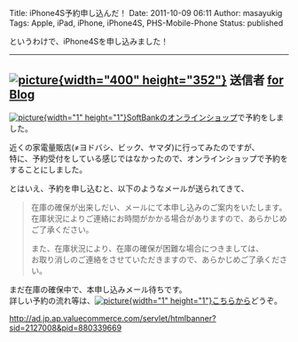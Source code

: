 Title: iPhone4S予約申し込んだ！
Date: 2011-10-09 06:11
Author: masayukig
Tags: Apple, iPad, iPhone, iPhone4S, PHS-Mobile-Phone
Status: published

というわけで、iPhone4Sを申し込みました！  

  -------------------------------------------------------------------------------------------------------------------------------------------------------------------------------------------------------------------------------------------------------------------------------------------------------------------------------------------------------------------------------------------------------------------------------------------
  [![picture](https://lh4.googleusercontent.com/-u_uNEMVPZnk/TpC7P5bsMpI/AAAAAAAAoII/rQJIVGdAbyc/s400/%2525E3%252582%2525B9%2525E3%252582%2525AF%2525E3%252583%2525AA%2525E3%252583%2525BC%2525E3%252583%2525B3%2525E3%252582%2525B7%2525E3%252583%2525A7%2525E3%252583%252583%2525E3%252583%252588%2525202011-10-09%2525205.41.22.png){width="400" height="352"}](https://picasaweb.google.com/lh/photo/hmnjuu2dzHTguh0a8_cmFg?feat=embedwebsite)
  送信者 [for Blog](https://picasaweb.google.com/masayuki.igawa/ForBlog?authuser=0&feat=embedwebsite)
  -------------------------------------------------------------------------------------------------------------------------------------------------------------------------------------------------------------------------------------------------------------------------------------------------------------------------------------------------------------------------------------------------------------------------------------------

[![picture](http://ad.jp.ap.valuecommerce.com/servlet/gifbanner?sid=2127008&pid=880339671){width="1"
height="1"}SoftBankのオンラインショップ](http://ck.jp.ap.valuecommerce.com/servlet/referral?sid=2127008&pid=880339671)で予約をしました。

近くの家電量販店(≠ヨドバシ、ビック、ヤマダ)に行ってみたのですが、  
特に、予約受付をしている感じではなかったので、オンラインショップで予約をすることにしました。

とはいえ、予約を申し込むと、以下のようなメールが送られてきて、  

> 在庫の確保が出来しだい、メールにて本申し込みのご案内をいたします。  
> 在庫状況によりご連絡にお時間がかかる場合がありますので、あらかじめ  
> ご了承ください。
>
> また、在庫状況により、在庫の確保が困難な場合につきましては、  
> お取り消しのご連絡をさせていただきますので、あらかじめご了承ください。

まだ在庫の確保中で、本申し込みメール待ちです。  
詳しい予約の流れ等は、[![picture](http://ad.jp.ap.valuecommerce.com/servlet/gifbanner?sid=2127008&pid=880339671){width="1"
height="1"}こちらから](http://ck.jp.ap.valuecommerce.com/servlet/referral?sid=2127008&pid=880339671)どうぞ。

<http://ad.jp.ap.valuecommerce.com/servlet/htmlbanner?sid=2127008&pid=880339669>
